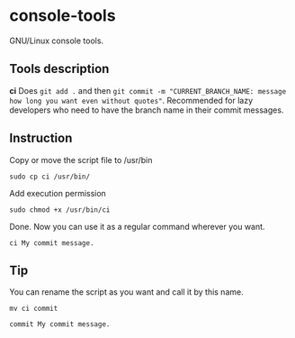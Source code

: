 # console-tools
GNU/Linux console tools.


## Tools description
**ci** Does `git add .` and then `git commit -m "CURRENT_BRANCH_NAME: message how long you want even without quotes"`. Recommended for lazy developers who need to have the branch name in their commit messages.


## Instruction

Copy or move the script file to /usr/bin
```
sudo cp ci /usr/bin/
```

Add execution permission
```
sudo chmod +x /usr/bin/ci
```

Done. Now you can use it as a regular command wherever you want.
```
ci My commit message.
```


## Tip
You can rename the script as you want and call it by this name.
```
mv ci commit
```
```
commit My commit message.
```
